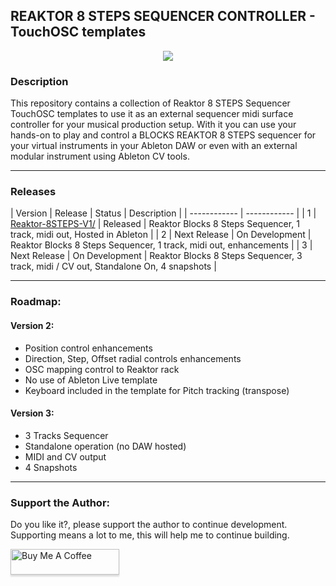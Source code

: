 ## REAKTOR 8 STEPS SEQUENCER CONTROLLER - TouchOSC templates

<div align="center"> 

![](images/img0.gif)

</div>


### Description

This repository contains a collection of Reaktor 8 STEPS Sequencer TouchOSC templates to use it as an external sequencer midi surface controller for your musical production setup. With it you can use your hands-on to play and control a BLOCKS REAKTOR 8 STEPS sequencer for your virtual instruments in your Ableton DAW or even with an external modular instrument using Ableton CV tools. 

---

### Releases

| Version | Release | Status | Description   |
| ------------ | ------------ |
|  1 | [Reaktor-8STEPS-V1/](1.11.01) | Released | Reaktor Blocks 8 Steps Sequencer, 1 track, midi out, Hosted in Ableton |
|  2 | Next Release | On Development |  Reaktor Blocks 8 Steps Sequencer, 1 track, midi out, enhancements |
|  3 | Next Release | On Development |  Reaktor Blocks 8 Steps Sequencer, 3 track, midi / CV out, Standalone On, 4 snapshots |
 
---

### Roadmap:

#### Version 2:
- Position control enhancements
- Direction, Step, Offset radial controls enhancements
- OSC mapping control to Reaktor rack 	
- No use of Ableton Live template
- Keyboard included in the template for Pitch tracking (transpose)

#### Version 3:
- 3 Tracks Sequencer
- Standalone operation (no DAW hosted)
- MIDI and CV output
- 4 Snapshots

---

### Support the Author:
<p> Do you like it?, please support the author to continue development. <br>
Supporting means a lot to me, this will help me to continue building. <p>
<a href="https://www.buymeacoffee.com/r1c4rd0" target="_blank"><img src="https://www.buymeacoffee.com/assets/img/custom_images/orange_img.png" alt="Buy Me A Coffee" style="height: 41px !important;width: 174px !important;box-shadow: 0px 3px 2px 0px rgba(190, 190, 190, 0.5) !important;-webkit-box-shadow: 0px 3px 2px 0px rgba(190, 190, 190, 0.5) !important;" ></a>


